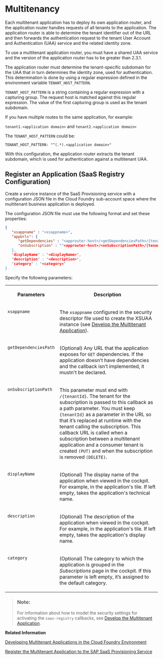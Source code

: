 <!-- loio5310fc31caad4707be9126377e144627 -->

# Multitenancy

Each multitenant application has to deploy its own application router, and the application router handles requests of all tenants to the application. The application router is able to determine the tenant identifier out of the URL and then forwards the authentication request to the tenant User Account and Authentication \(UAA\) service and the related identity zone.

To use a multitenant application router, you must have a shared UAA service and the version of the application router has to be greater than 2.3.1.

The application router must determine the tenant-specific subdomain for the UAA that in turn determines the identity zone, used for authentication. This determination is done by using a regular expression defined in the environment variable `TENANT_HOST_PATTERN`.

`TENANT_HOST_PATTERN` is a string containing a regular expression with a capturing group. The request host is matched against this regular expression. The value of the first capturing group is used as the tenant subdomain.

If you have multiple routes to the same application, for example:

`tenant1.<application domain>` and `tenant2.<application domain>`

The `TENANT_HOST_PATTERN` could be:

`TENANT_HOST_PATTERN: "^(.*).<application domain>"`

With this configuration, the application router extracts the tenant subdomain, which is used for authentication against a multitenant UAA.



<a name="loio5310fc31caad4707be9126377e144627__section_a4v_m4y_1jb"/>

## Register an Application \(SaaS Registry Configuration\)

Create a service instance of the SaaS Provisioning service with a configuration JSON file in the Cloud Foundry sub-account space where the multitenant business application is deployed.

The configuration JSON file must use the following format and set these properties:

```json
{
   "xsappname" : "<xsappname>",
   "appUrls": {
      "getDependencies" : "<approuter-host>/<getDependenciesPath>/{tenantId}",
      "onSubscription" : ""<approuter-host>/<onSubscriptionPath>/{tenantId}"
   },
   "displayName" : "<displayName>",
   "description" : "<description>",
   "category" : "<category>"
}
```

Specify the following parameters:


<table>
<tr>
<th valign="top">

Parameters

</th>
<th valign="top">

Description

</th>
</tr>
<tr>
<td valign="top">

`xsappname`

</td>
<td valign="top">

The `xsappname` configured in the security descriptor file used to create the XSUAA instance \(see [Develop the Multitenant Application](develop-the-multitenant-application-ff54047.md)\).

</td>
</tr>
<tr>
<td valign="top">

`getDependenciesPath`

</td>
<td valign="top">

\(Optional\) Any URL that the application exposes for `GET` dependencies. If the application doesn’t have dependencies and the callback isn’t implemented, it mustn't be declared.

</td>
</tr>
<tr>
<td valign="top">

`onSubscriptionPath`

</td>
<td valign="top">

This parameter must end with `/{tenantId}`. The tenant for the subscription is passed to this callback as a path parameter. You must keep `{tenantId}` as a parameter in the URL so that it’s replaced at runtime with the tenant calling the subscription. This callback URL is called when a subscription between a multitenant application and a consumer tenant is created `(PUT)` and when the subscription is removed `(DELETE)`.

</td>
</tr>
<tr>
<td valign="top">

`displayName`

</td>
<td valign="top">

\(Optional\) The display name of the application when viewed in the cockpit. For example, in the application's tile. If left empty, takes the application's technical name.

</td>
</tr>
<tr>
<td valign="top">

`description`

</td>
<td valign="top">

\(Optional\) The description of the application when viewed in the cockpit. For example, in the application's tile. If left empty, takes the application's display name.

</td>
</tr>
<tr>
<td valign="top">

`category`

</td>
<td valign="top">

\(Optional\) The category to which the application is grouped in the *Subscriptions* page in the cockpit. If this parameter is left empty, it’s assigned to the default category.

</td>
</tr>
</table>

> ### Note:  
> For information about how to model the security settings for activating the `saas-registry` callbacks, see [Develop the Multitenant Application](develop-the-multitenant-application-ff54047.md).

**Related Information**  


[Developing Multitenant Applications in the Cloud Foundry Environment](developing-multitenant-applications-in-the-cloud-foundry-environment-5e8a2b7.md "In the Cloud Foundry environment, you can develop and run multitenant applications, and share them with multiple consumers simultaneously on SAP BTP.")

[Register the Multitenant Application to the SAP SaaS Provisioning Service](register-the-multitenant-application-to-the-sap-saas-provisioning-service-3971151.md "To make a multitenant application available for subscription to SaaS consumer tenants, you (the application provider) must register the application in the Cloud Foundry environment via the SaaS Provisioning Service (technical name: saas-registry).")

